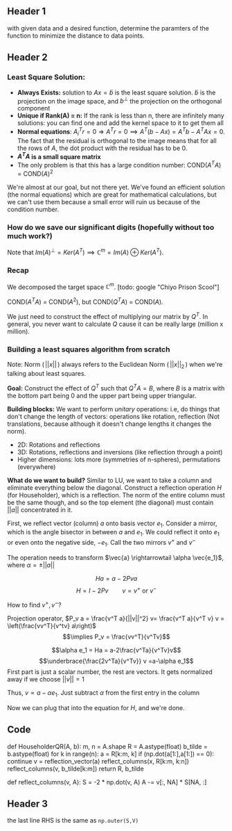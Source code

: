 
## Header 1
with given data and a desired function, determine the paramters of the function to minimize the distance to data points.


## Header 2
### Least Square Solution:
* **Always Exists:** solution to $Ax=\tilde{b}$ is the least square solution. 
$\tilde{b}$ is the projection on the image space, and $b^\perp$ 
the projection on the orthogonal component
* **Unique if Rank(A) = n:** If the rank is less than n, there are 
infinitely many solutions: you can find one and add the kernel space 
to it to get them all
* **Normal equations**: 
$A^T_ir=0 \Rightarrow A^Tr=0 \implies A^T(b-Ax)=A^Tb-A^TAx=0$. 
The fact that the residual is orthogonal to the image means that 
for all the rows of $A$, the dot product with the residual has to be 0.
* **$A^TA$ is a small square matrix**
* The only problem is that this has a large condition number: COND$(A^TA)$ = COND$(A)^2$


We're almost at our goal, but not there yet. We've found an efficient solution (the normal equations) which are great for mathematical calculations, but we can't use them because a small error will ruin us because of the condition number.

### How do we save our significant digits (hopefully without too much work?)

Note that $Im(A)^\perp = Ker(A^T) \implies \mathbb{C}^m=Im(A)\oplus Ker(A^T)$.

### Recap
We decomposed the target space $\mathbb{C}^m$. [todo: google "Chiyo Prison Scool"] 

COND($A^TA$) = COND($A^2$), but COND($Q^TA$) = COND($A$).

We just need to construct the effect of multiplying our matrix by $Q^T$. In general, you never want to calculate $Q$ cause it can be really large (million x million).

### Building a least squares algorithm from scratch

Note: Norm $\left(\,||x||\,\right)$ always refers to the Euclidean Norm $\left(\,||x||_2\,\right)$ when we're talking about least squares.

**Goal:** Construct the effect of $Q^T$ such that $Q^T A = B$, where $B$ is a matrix with the bottom part being 0 and the upper part being upper triangular.

**Building blocks:** We want to perform _unitary_ operations: i.e, do things that don't change the length of vectors: operations like rotation, reflection (Not translations, because although it doesn't change lengths it changes the norm).
* 2D: Rotations and reflections
* 3D: Rotations, reflections and inversions (like reflection through a point)
* Higher dimensions: lots more (symmetries of n-spheres), permutations (everywhere)

**What do we want to build?** Similar to LU, we want to take a column and eliminate everything below the diagonal. Construct a reflection operation $H$ (for Householder), which is a reflection. The norm of the entire column must be the same though, and so the top element (the diagonal) must contain $||a||$ concentrated in it.

First, we reflect vector (column) $a$ onto basis vector $e_1$. Consider a mirror, which is the angle bisector in between $a$ and $e_1$. We could reflect it onto $e_1$ or even onto the negative side, $-e_1$. Call the two mirrors $v^+$ and $v^-$

The operation needs to transform $\vec{a} \rightarrowtail \alpha \vec{e_1}$, where $\alpha= \pm ||a||$

$$Ha = a - 2 Pva$$
$$ H = I - 2Pv \qquad v=v^+ \text{ or } v^-$$

How to find $v^+, v^-$?

Projection operator, $P_v a = \frac{v^T a}{||v||^2} v= \frac{v^T a}{v^T v} v = \left(\frac{vv^T}{v^tv} a\right)$
$$\implies P_v = \frac{vv^T}{v^Tv}$$

$$\alpha e_1 = Ha = a-2\frac{v^Ta}{v^Tv}v$$
$$\underbrace{\frac{2v^Ta}{v^Tv}} v =a-\alpha e_1$$
First part is just a scalar number, the rest are vectors. It gets normalized away if we choose $||v||=1$

Thus, $v \propto a - \alpha e_1$. Just subtract $\alpha$ from the first entry in the column

Now we can plug that into the equation for $H$, and we're done.

## Code
def HouseholderQR(A, b):
	m, n = A.shape
	R = A.astype(float)
	b_tilde = b.astype(float)
	for k in range(n):
		a = R[k:m, k]
		if (np.dot(a[1:],a[1:]) == 0):
			continue
		v = reflection_vector(a)
		reflect_columns(x, R[k:m, k:n])
		reflect_columns(v, b_tilde[k:m])
	return R, b_tilde

def reflect_columns(v, A):
	S = -2 * np.dot(v, A)
	A -= v[:, NA] * S[NA, :]

## Header 3
the last line RHS is the same as `np.outer(S,V)`
